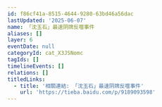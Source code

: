 ```yaml
---
id: f86cf41a-8515-4644-9280-63bd46a56dac
lastUpdated: '2025-06-07'
name: 「沈玉石」最速阴牌反噬事件
aliases: []
layer: 6
eventDate: null
categoryId: cat_X3JSNomc
tagIds: []
timelineEvents: []
relations: []
titledLinks:
  - title: '相關連結: 「沈玉石」最速阴牌反噬事件'
    url: 'https://tieba.baidu.com/p/9189093598'
---
```


